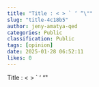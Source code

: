 ```yaml
---
title: "Title : < > ` ‘ “\""
slug: "title-4c18b5"
author: jeny-amatya-qed
categories: Public
classification: Public
tags: [opinion]
date: 2025-01-28 06:52:11 
likes: 0
---
```


 Title : < > `  ‘ “"